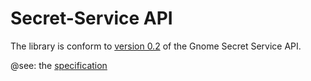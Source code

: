 Secret-Service API
==================

The library is conform to [version 0.2](https://specifications.freedesktop.org/secret-service/) of the Gnome Secret Service API.

@see: the [specification](https://www.freedesktop.org/wiki/Specifications/secret-storage-spec/)

